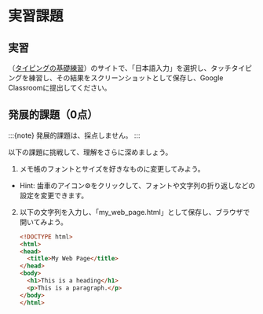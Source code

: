 # 実習課題

## 実習
（[タイピングの基礎練習](https://manabi.benesse.ne.jp/gakushu/typing/)）のサイトで、「日本語入力」を選択し、タッチタイピングを練習し、その結果をスクリーンショットとして保存し、Google Classroomに提出してください。

## 発展的課題（0点）

:::{note}
発展的課題は、採点しません。
:::

以下の課題に挑戦して、理解をさらに深めましょう。

1. メモ帳のフォントとサイズを好きなものに変更してみよう。
  - Hint: 歯車のアイコン⚙️をクリックして、フォントや文字列の折り返しなどの設定を変更できます。
2. 以下の文字列を入力し、「my_web_page.html」として保存し、ブラウザで開いてみよう。
   ```html
   <!DOCTYPE html>
   <html>
   <head>
     <title>My Web Page</title>
   </head>
   <body>
     <h1>This is a heading</h1>
     <p>This is a paragraph.</p>
   </body>
   </html>
   ```